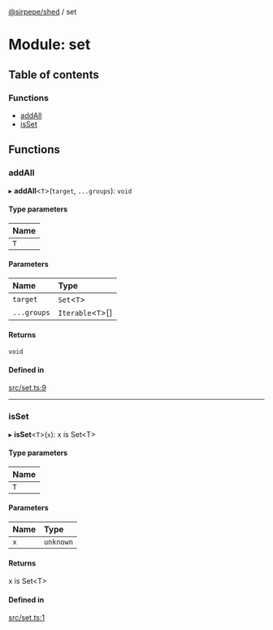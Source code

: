 [@sirpepe/shed](../README.md) / set

# Module: set

## Table of contents

### Functions

- [addAll](set.md#addall)
- [isSet](set.md#isset)

## Functions

### addAll

▸ **addAll**<`T`\>(`target`, `...groups`): `void`

#### Type parameters

| Name |
| :------ |
| `T` |

#### Parameters

| Name | Type |
| :------ | :------ |
| `target` | `Set`<`T`\> |
| `...groups` | `Iterable`<`T`\>[] |

#### Returns

`void`

#### Defined in

[src/set.ts:9](https://github.com/SirPepe/shed/blob/d99fc58/src/set.ts#L9)

___

### isSet

▸ **isSet**<`T`\>(`x`): x is Set<T\>

#### Type parameters

| Name |
| :------ |
| `T` |

#### Parameters

| Name | Type |
| :------ | :------ |
| `x` | `unknown` |

#### Returns

x is Set<T\>

#### Defined in

[src/set.ts:1](https://github.com/SirPepe/shed/blob/d99fc58/src/set.ts#L1)
